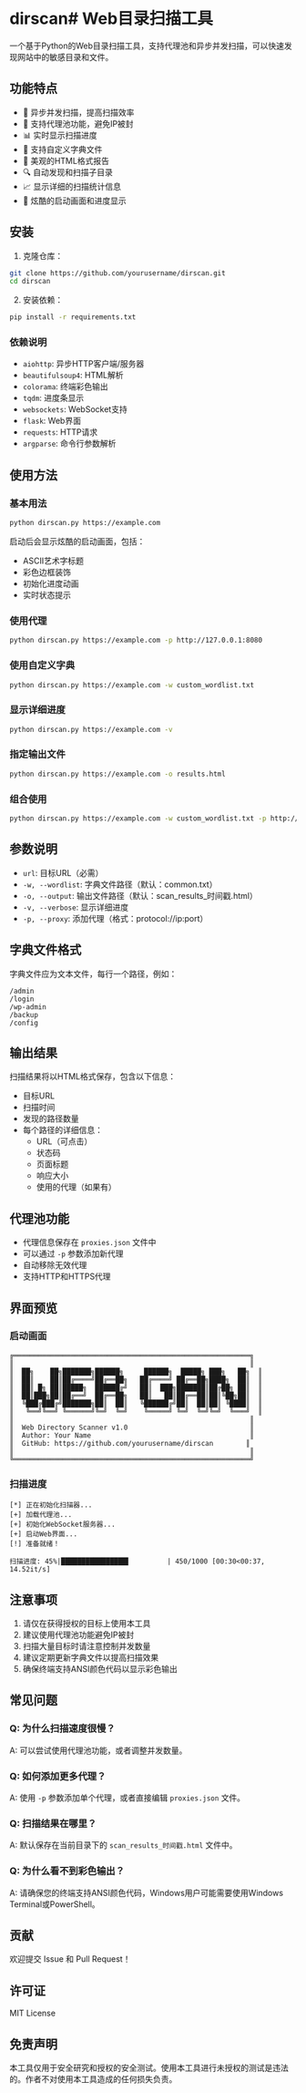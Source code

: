 # dirscan# Web目录扫描工具

一个基于Python的Web目录扫描工具，支持代理池和异步并发扫描，可以快速发现网站中的敏感目录和文件。

## 功能特点

- 🚀 异步并发扫描，提高扫描效率
- 🔄 支持代理池功能，避免IP被封
- 📊 实时显示扫描进度
- 📝 支持自定义字典文件
- 🎨 美观的HTML格式报告
- 🔍 自动发现和扫描子目录
- 📈 显示详细的扫描统计信息
- 🎯 炫酷的启动画面和进度显示

## 安装

1. 克隆仓库：

```bash
git clone https://github.com/yourusername/dirscan.git
cd dirscan
```

2. 安装依赖：

```bash
pip install -r requirements.txt
```

### 依赖说明

- `aiohttp`: 异步HTTP客户端/服务器
- `beautifulsoup4`: HTML解析
- `colorama`: 终端彩色输出
- `tqdm`: 进度条显示
- `websockets`: WebSocket支持
- `flask`: Web界面
- `requests`: HTTP请求
- `argparse`: 命令行参数解析

## 使用方法

### 基本用法

```bash
python dirscan.py https://example.com
```

启动后会显示炫酷的启动画面，包括：

- ASCII艺术字标题
- 彩色边框装饰
- 初始化进度动画
- 实时状态提示

### 使用代理

```bash
python dirscan.py https://example.com -p http://127.0.0.1:8080
```

### 使用自定义字典

```bash
python dirscan.py https://example.com -w custom_wordlist.txt
```

### 显示详细进度

```bash
python dirscan.py https://example.com -v
```

### 指定输出文件

```bash
python dirscan.py https://example.com -o results.html
```

### 组合使用

```bash
python dirscan.py https://example.com -w custom_wordlist.txt -p http://127.0.0.1:8080 -v -o results.html
```

## 参数说明

- `url`: 目标URL（必需）
- `-w, --wordlist`: 字典文件路径（默认：common.txt）
- `-o, --output`: 输出文件路径（默认：scan_results_时间戳.html）
- `-v, --verbose`: 显示详细进度
- `-p, --proxy`: 添加代理（格式：protocol://ip:port）

## 字典文件格式

字典文件应为文本文件，每行一个路径，例如：

```
/admin
/login
/wp-admin
/backup
/config
```

## 输出结果

扫描结果将以HTML格式保存，包含以下信息：

- 目标URL
- 扫描时间
- 发现的路径数量
- 每个路径的详细信息：
  - URL（可点击）
  - 状态码
  - 页面标题
  - 响应大小
  - 使用的代理（如果有）

## 代理池功能

- 代理信息保存在 `proxies.json` 文件中
- 可以通过 `-p` 参数添加新代理
- 自动移除无效代理
- 支持HTTP和HTTPS代理

## 界面预览

### 启动画面

```
╔══════════════════════════════════════════════════════════╗
║                                                          ║
║  ██╗    ██╗███████╗██████╗     ██████╗  █████╗ ███╗   ██╗  ║
║  ██║    ██║██╔════╝██╔══██╗   ██╔════╝ ██╔══██╗████╗  ██║  ║
║  ██║ █╗ ██║█████╗  ██████╔╝   ██║  ███╗███████║██╔██╗ ██║  ║
║  ██║███╗██║██╔══╝  ██╔══██╗   ██║   ██║██╔══██║██║╚██╗██║  ║
║  ╚███╔███╔╝███████╗██║  ██║   ╚██████╔╝██║  ██║██║ ╚████║  ║
║   ╚══╝╚══╝ ╚══════╝╚═╝  ╚═╝    ╚═════╝ ╚═╝  ╚═╝╚═╝  ╚═══╝  ║
║                                                          ║
║  Web Directory Scanner v1.0                              ║
║  Author: Your Name                                       ║
║  GitHub: https://github.com/yourusername/dirscan        ║
║                                                          ║
╚══════════════════════════════════════════════════════════╝
```

### 扫描进度

```
[*] 正在初始化扫描器...
[+] 加载代理池...
[+] 初始化WebSocket服务器...
[+] 启动Web界面...
[!] 准备就绪！

扫描进度: 45%|████████████████▌         | 450/1000 [00:30<00:37, 14.52it/s]
```

## 注意事项

1. 请仅在获得授权的目标上使用本工具
2. 建议使用代理池功能避免IP被封
3. 扫描大量目标时请注意控制并发数量
4. 建议定期更新字典文件以提高扫描效果
5. 确保终端支持ANSI颜色代码以显示彩色输出

## 常见问题

### Q: 为什么扫描速度很慢？

A: 可以尝试使用代理池功能，或者调整并发数量。

### Q: 如何添加更多代理？

A: 使用 `-p` 参数添加单个代理，或者直接编辑 `proxies.json` 文件。

### Q: 扫描结果在哪里？

A: 默认保存在当前目录下的 `scan_results_时间戳.html` 文件中。

### Q: 为什么看不到彩色输出？

A: 请确保您的终端支持ANSI颜色代码，Windows用户可能需要使用Windows Terminal或PowerShell。

## 贡献

欢迎提交 Issue 和 Pull Request！

## 许可证

MIT License

## 免责声明

本工具仅用于安全研究和授权的安全测试。使用本工具进行未授权的测试是违法的。作者不对使用本工具造成的任何损失负责。 
